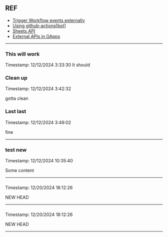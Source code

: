 ## REF
  - [Trigger Workflow events externally](https://docs.github.com/en/rest/actions?apiVersion=2022-11-28#create-a-workflow-dispatch-event)
  - [Using github-actions[bot]](https://github.com/orgs/community/discussions/26842)
  - [Sheets API](https://developers.google.com/sheets/api/quickstart/python)
  - [External APIs in GApps](https://developers.google.com/apps-script/guides/services/external)

---


### This will work
Timestamp: 12/12/2024 3:33:30
It should

### Clean up
Timestamp: 12/12/2024 3:42:32 

gotta clean

### Last last
Timestamp: 12/12/2024 3:49:02 

fine

---

### test new
Timestamp: 12/12/2024 10:35:40 

Some content

---

### 
Timestamp: 12/20/2024 18:12:26 

NEW HEAD

---

### 
Timestamp: 12/20/2024 18:12:26 

NEW HEAD

---

